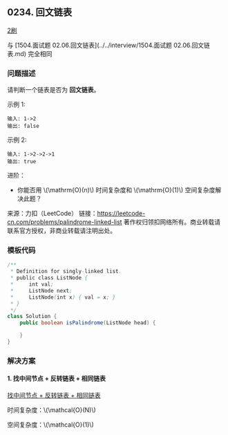 ## 0234. 回文链表

<script src="https://cdn.bootcss.com/mathjax/2.7.7/MathJax.js?config=TeX-AMS-MML_HTMLorMML"></script>

[2刷](qu0234/solu/Solution.java)

与 [1504.面试题 02.06.回文链表](../../interview/1504.面试题 02.06.回文链表.md) 完全相同

### 问题描述

请判断一个链表是否为 **回文链表**。

示例 1:

```
输入: 1->2
输出: false
```

示例 2:

```
输入: 1->2->2->1
输出: true
```

进阶：
* 你能否用 \\(\mathrm{O}(n)\\) 时间复杂度和 \\(\mathrm{O}(1)\\) 空间复杂度解决此题？

来源：力扣（LeetCode）
链接：https://leetcode-cn.com/problems/palindrome-linked-list
著作权归领扣网络所有。商业转载请联系官方授权，非商业转载请注明出处。

### 模板代码

``` java
/**
 * Definition for singly-linked list.
 * public class ListNode {
 *     int val;
 *     ListNode next;
 *     ListNode(int x) { val = x; }
 * }
 */
class Solution {
    public boolean isPalindrome(ListNode head) {

    }
}
```

### 解决方案

#### 1. 找中间节点 + 反转链表 + 相同链表

[找中间节点 + 反转链表 + 相同链表](qu0234/solu1/Solution.java)

时间复杂度：\\(\mathcal{O}(N)\\)

空间复杂度：\\(\mathcal{O}(1)\\)

